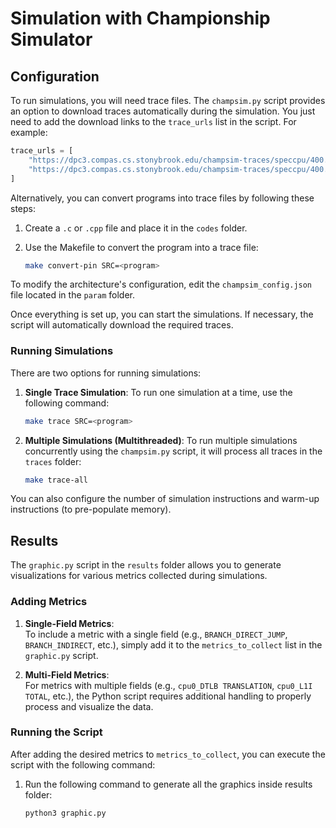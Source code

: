 
# Simulation with Championship Simulator

## Configuration

To run simulations, you will need trace files. The `champsim.py` script provides
an option to download traces automatically during the simulation. You just need 
to add the download links to the `trace_urls` list in the script. For example:

```python
trace_urls = [
    "https://dpc3.compas.cs.stonybrook.edu/champsim-traces/speccpu/400.perlbench-41B.champsimtrace.xz",
    "https://dpc3.compas.cs.stonybrook.edu/champsim-traces/speccpu/400.perlbench-50B.champsimtrace.xz"
]
```

Alternatively, you can convert programs into trace files by following these
steps:

1. Create a `.c` or `.cpp` file and place it in the `codes` folder.

2. Use the Makefile to convert the program into a trace file:

    ```bash
    make convert-pin SRC=<program>
    ```

To modify the architecture's configuration, edit the `champsim_config.json` file
located in the `param` folder.

Once everything is set up, you can start the simulations. If necessary, the 
script will automatically download the required traces.

### Running Simulations

There are two options for running simulations:

1. **Single Trace Simulation**: To run one simulation at a time, use the 
following command:

    ```bash
    make trace SRC=<program>
    ```

2. **Multiple Simulations (Multithreaded)**: To run multiple simulations 
concurrently using the `champsim.py` script, it will process all traces in the 
`traces` folder:

    ```bash
    make trace-all
    ```

You can also configure the number of simulation instructions and warm-up 
instructions (to pre-populate memory).

## Results

The `graphic.py` script in the `results` folder allows you to generate 
visualizations for various metrics collected during simulations. 

### Adding Metrics

1. **Single-Field Metrics**:  
   To include a metric with a single field (e.g., `BRANCH_DIRECT_JUMP`, 
   `BRANCH_INDIRECT`, etc.), simply add it to the `metrics_to_collect` list in 
   the `graphic.py` script.

2. **Multi-Field Metrics**:  
   For metrics with multiple fields (e.g., `cpu0_DTLB TRANSLATION`, 
   `cpu0_L1I TOTAL`, etc.), the Python script requires additional handling to 
   properly process and visualize the data.

### Running the Script

After adding the desired metrics to `metrics_to_collect`, you can execute the 
script with the following command:

1. Run the following command to generate all the graphics inside results folder:

    ```bash
    python3 graphic.py
    ```